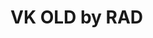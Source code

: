 # VK OLD by RAD
<object width="100px" height="100px" data='https://img.shields.io/badge/Google%20Chrome-скачать-green?style=for-the-badge&amp;logo=googlechrome&amp;logoColor=green&amp;link=https://dl.uploadgram.me/6264f64d251f3g?raw'></object>
